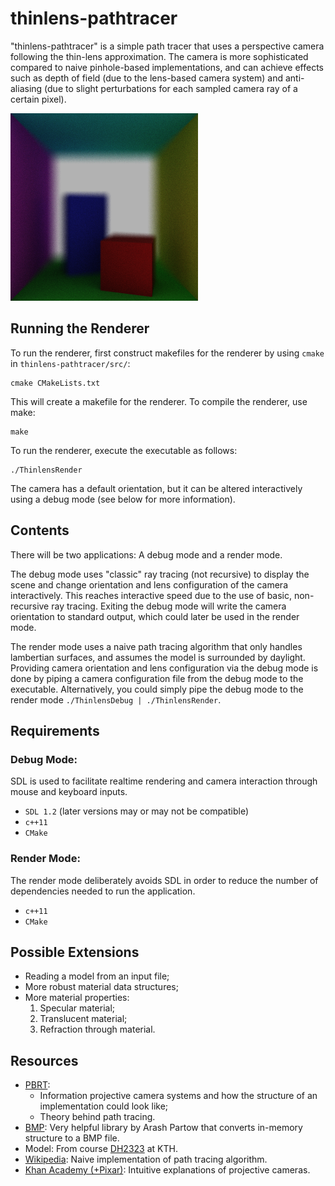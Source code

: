 # thinlens-pathtracer
"thinlens-pathtracer" is a simple path tracer that uses a perspective camera 
following the thin-lens approximation. The camera is more sophisticated 
compared to naive pinhole-based implementations, and can achieve effects such 
as depth of field (due to the lens-based camera system) and anti-aliasing (due 
to slight perturbations for each sampled camera ray of a certain pixel). 

![Sample output from renderer.](docs/pt-thinlens-1.bmp)

## Running the Renderer
To run the renderer, first construct makefiles for the renderer by using 
`cmake` in `thinlens-pathtracer/src/`:

    cmake CMakeLists.txt

This will create a makefile for the renderer. To compile the 
renderer, use make:

    make

To run the renderer, execute the executable as follows:

    ./ThinlensRender

The camera has a default orientation, but it can be altered 
interactively using a debug mode (see below for more information).

## Contents
There will be two applications: A debug mode and a render mode. 

The debug mode uses "classic" ray tracing (not recursive) to 
display the scene and change orientation and lens configuration
of the camera interactively. This reaches interactive speed due 
to the use of basic, non-recursive ray tracing. Exiting the debug 
mode will write the camera orientation to standard output, which 
could later be used in the render mode. 

The render mode uses a naive path tracing algorithm that only 
handles lambertian surfaces, and assumes the model is 
surrounded by daylight. Providing camera orientation and lens 
configuration via the debug mode is done by piping a camera 
configuration file from the debug mode to the executable. 
Alternatively, you could simply pipe the debug mode to the 
render mode `./ThinlensDebug | ./ThinlensRender`.

## Requirements
### Debug Mode:
SDL is used to facilitate realtime rendering and camera 
interaction through mouse and keyboard inputs.
* `SDL 1.2` (later versions may or may not be compatible)
* `c++11`
* `CMake`

### Render Mode:
The render mode deliberately avoids SDL in order to reduce 
the number of dependencies needed to run the application.
* `c++11`
* `CMake`

## Possible Extensions 
* Reading a model from an input file;
* More robust material data structures;
* More material properties:
    1. Specular material;
    2. Translucent material;
    3. Refraction through material.

## Resources
* [PBRT](http://www.pbr-book.org/3ed-2018/contents.html):
    - Information projective camera systems and 
      how the structure of an implementation could
      look like;
    - Theory behind path tracing.
* [BMP](https://github.com/ArashPartow/bitmap): Very helpful library by Arash Partow that converts in-memory structure to a BMP file.
* Model: From course [DH2323](https://www.kth.se/student/kurser/kurs/DH2323/?l=en) at KTH.
* [Wikipedia](https://en.wikipedia.org/wiki/Path_tracing): Naive implementation of path tracing algorithm.
* [Khan Academy (+Pixar)](https://www.khanacademy.org/partner-content/pixar/virtual-cameras): Intuitive 
  explanations of projective cameras.